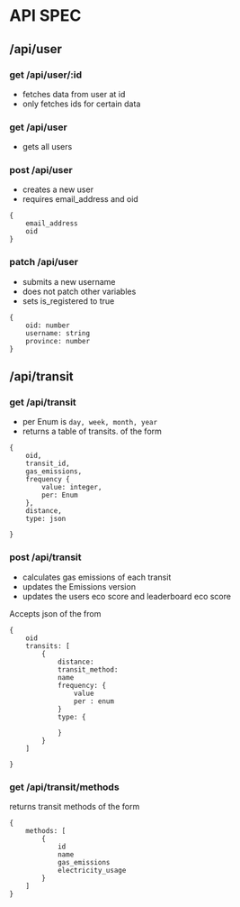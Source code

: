 # API SPEC


## /api/user
### get /api/user/:id

- fetches data from user at id
- only fetches ids for certain data

### get /api/user

- gets all users

### post /api/user

- creates a new user
- requires email_address and oid

```
{
    email_address
    oid
}
```


### patch /api/user
- submits a new username
- does not patch other variables
- sets is_registered to true
```
{
    oid: number
    username: string
    province: number
}
```


## /api/transit

### get /api/transit

- per Enum is ` day, week, month, year `
- returns a table of transits. of the form
```
{
    oid,
    transit_id,
    gas_emissions,
    frequency {
        value: integer,
        per: Enum
    },
    distance,
    type: json

}
```

### post /api/transit

- calculates gas emissions of each transit
- updates the Emissions version
- updates the users eco score and leaderboard eco score



Accepts json of the from
```
{
    oid
    transits: [
        {
            distance: 
            transit_method:
            name
            frequency: {
                value
                per : enum
            }
            type: {

            }
        }
    ]

}
```

### get /api/transit/methods

returns transit methods of the form
```
{
    methods: [
        {
            id
            name
            gas_emissions
            electricity_usage 
        }
    ]
}
```
